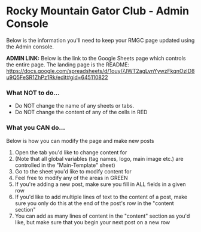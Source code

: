 # Rocky Mountain Gator Club - Admin Console

Below is the information you'll need to keep your RMGC page updated using the Admin console.

**ADMIN LINK:** Below is the link to the Google Sheets page which controls the entire page. The landing page is the README:
https://docs.google.com/spreadsheets/d/1ouyI7JWT2agLynYywzFkqnOzID8u9Q5FeSR1ZhPz1Rk/edit#gid=645110822



### What NOT to do...

* Do NOT change the name of any sheets or tabs.
* Do NOT change the content of any of the cells in RED

### What you CAN do...

Below is how you can modify the page and make new posts

1. Open the tab you'd like to change content for
1. (Note that all global variables (tag names, logo, main image etc.) are controlled in the "Main-Template" sheet)
1. Go to the sheet you'd like to modify content for
1. Feel free to modify any of the areas in GREEN
1. If you're adding a new post, make sure you fill in ALL fields in a given row
1. If you'd like to add multiple lines of text to the content of a post, make sure you only do this at the end of the post's row in the "content section"
1. You can add as many lines of content in the "content" section as you'd like, but make sure that you begin your next post on a new row
